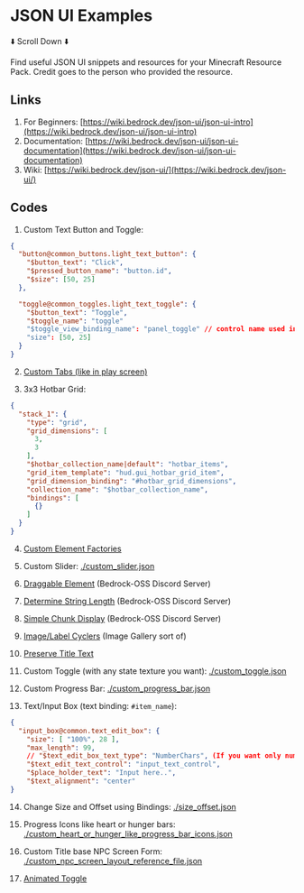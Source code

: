 # JSON UI Examples

⬇️ Scroll Down ⬇️

Find useful JSON UI snippets and resources for your Minecraft Resource Pack. Credit goes to the person who provided the resource.

## Links

1. For Beginners: [https://wiki.bedrock.dev/json-ui/json-ui-intro](https://wiki.bedrock.dev/json-ui/json-ui-intro)
2. Documentation: [https://wiki.bedrock.dev/json-ui/json-ui-documentation](https://wiki.bedrock.dev/json-ui/json-ui-documentation)
3. Wiki: [https://wiki.bedrock.dev/json-ui/](https://wiki.bedrock.dev/json-ui/)

## Codes

1. Custom Text Button and Toggle:
```json
{
  "button@common_buttons.light_text_button": {
    "$button_text": "Click",
    "$pressed_button_name": "button.id",
    "$size": [50, 25]
  },

  "toggle@common_toggles.light_text_toggle": {
    "$button_text": "Toggle",
    "$toggle_name": "toggle"
    "$toggle_view_binding_name": "panel_toggle" // control name used in bindings
    "size": [50, 25]
  }
}
```

2. [Custom Tabs (like in play screen)](https://discord.com/channels/523663022053392405/1279568076404293652/1279778678687010839)

3. 3x3 Hotbar Grid:
```json
{
  "stack_1": {
    "type": "grid",
    "grid_dimensions": [
      3,
      3
    ],
    "$hotbar_collection_name|default": "hotbar_items",
    "grid_item_template": "hud.gui_hotbar_grid_item",
    "grid_dimension_binding": "#hotbar_grid_dimensions",
    "collection_name": "$hotbar_collection_name",
    "bindings": [
      {}
    ]
  }
}
```

4. [Custom Element Factories](https://discord.com/channels/523663022053392405/868073903703093259/994365337401315498)

5. Custom Slider: [./custom_slider.json](https://github.com/LeGend077/json-ui-examples/blob/main/custom_slider.json)

6. [Draggable Element](https://discord.com/channels/494194063730278411/1129449905388269647) (Bedrock-OSS Discord Server)

7. [Determine String Length](https://discord.com/channels/494194063730278411/1164751772208865301) (Bedrock-OSS Discord Server)

8. [Simple Chunk Display](https://discord.com/channels/494194063730278411/1115457940472746014) (Bedrock-OSS Discord Server)

9. [Image/Label Cyclers](https://discord.com/channels/494194063730278411/1090928017431339071) (Image Gallery sort of)

10. [Preserve Title Text](https://wiki.bedrock.dev/json-ui/preserve-title-texts)

11. Custom Toggle (with any state texture you want): [./custom_toggle.json](https://github.com/LeGend077/json-ui-examples/blob/main/custom_toggle.json)

12. Custom Progress Bar: [./custom_progress_bar.json](https://github.com/LeGend077/json-ui-examples/blob/main/custom_progress_bar.json)

13. Text/Input Box (text binding: `#item_name`):
```json
{
  "input_box@common.text_edit_box": {
    "size": [ "100%", 28 ],
    "max_length": 99,
    // "$text_edit_box_text_type": "NumberChars", (If you want only numbers)
    "$text_edit_text_control": "input_text_control",
    "$place_holder_text": "Input here..",
    "$text_alignment": "center"
}
```

14. Change Size and Offset using Bindings: [./size_offset.json](https://github.com/LeGend077/json-ui-examples/blob/main/size_offset.json)

15. Progress Icons like heart or hunger bars: [./custom_heart_or_hunger_like_progress_bar_icons.json](https://github.com/LeGend077/json-ui-examples/blob/main/custom_heart_or_hunger_like_progress_bar_icons.json)

16. Custom Title base NPC Screen Form: [./custom_npc_screen_layout_reference_file.json](https://github.com/LeGend077/json-ui-examples/blob/main/custom_npc_screen_layout_reference_file.json)

17. [Animated Toggle](https://discord.com/channels/523663022053392405/1338743808187174922/1338743808187174922)
